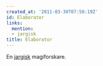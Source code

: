 ```yaml
---
created_at: '2011-03-30T07:50:19Z'
id: Elaborator
links:
  mention:
  - jargisk
title: Elaborator
---
```


En [jargisk] magiforskare.

  [jargisk]: jargisk